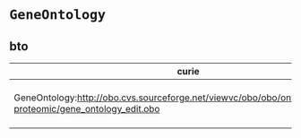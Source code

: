 # `GeneOntology`
## bto
| curie                                                                                                        |   usages | nodes                                                                                                                                                                                                                            |
|--------------------------------------------------------------------------------------------------------------|----------|----------------------------------------------------------------------------------------------------------------------------------------------------------------------------------------------------------------------------------|
| GeneOntology:http://obo.cvs.sourceforge.net/viewvc/obo/obo/ontology/genomic-proteomic/gene_ontology_edit.obo |        2 | [http://purl.obolibrary.org/obo/BTO:0005697](https://bioregistry.io/http://purl.obolibrary.org/obo/BTO:0005697), [http://purl.obolibrary.org/obo/BTO:0005698](https://bioregistry.io/http://purl.obolibrary.org/obo/BTO:0005698) |
